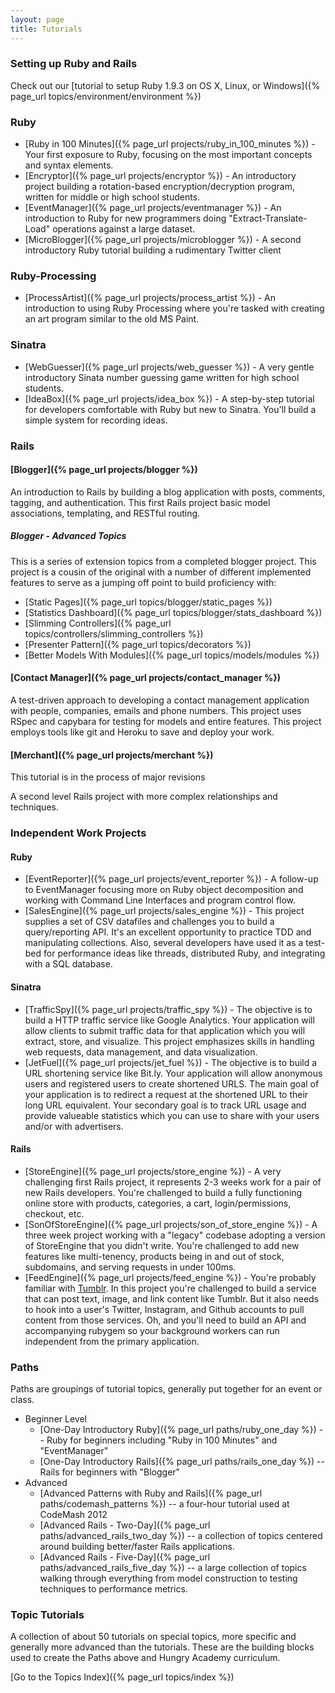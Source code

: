 ```yaml
---
layout: page
title: Tutorials
---
```


### Setting up Ruby and Rails

Check out our [tutorial to setup Ruby 1.9.3 on OS X, Linux, or Windows]({% page_url topics/environment/environment %})

### Ruby

* [Ruby in 100 Minutes]({% page_url projects/ruby_in_100_minutes %}) - Your first exposure to Ruby, focusing on the most important concepts and syntax elements.
* [Encryptor]({% page_url projects/encryptor %}) - An introductory project building a rotation-based encryption/decryption program, written for middle or high school students.
* [EventManager]({% page_url projects/eventmanager %}) - An introduction to Ruby for new programmers doing "Extract-Translate-Load" operations against a large dataset.
* [MicroBlogger]({% page_url projects/microblogger %}) - A second introductory Ruby tutorial building a rudimentary Twitter client

### Ruby-Processing

* [ProcessArtist]({% page_url projects/process_artist %}) - An introduction to using Ruby Processing where you're tasked with creating an art program similar to the old MS Paint.

### Sinatra

* [WebGuesser]({% page_url projects/web_guesser %}) - A very gentle introductory Sinata number guessing game written for high school students.
* [IdeaBox]({% page_url projects/idea_box %}) - A step-by-step tutorial for developers comfortable with Ruby but new to Sinatra. You'll build a simple system for recording ideas.

### Rails

#### [Blogger]({% page_url projects/blogger %})

An introduction to Rails by building a blog application with posts, comments, tagging, and authentication. This first Rails project basic model associations, templating, and RESTful routing.

##### Blogger - Advanced Topics

This is a series of extension topics from a completed blogger project. This project is a cousin of the original with a number of different implemented features to serve as a jumping off point to build proficiency with:

  * [Static Pages]({% page_url topics/blogger/static_pages %})
  * [Statistics Dashboard]({% page_url topics/blogger/stats_dashboard %})
  * [Slimming Controllers]({% page_url topics/controllers/slimming_controllers %})
  * [Presenter Pattern]({% page_url topics/decorators %})
  * [Better Models With Modules]({% page_url topics/models/modules %})

#### [Contact Manager]({% page_url projects/contact_manager %})

A test-driven approach to developing a contact management application with people, companies, emails and phone numbers. This project uses RSpec and capybara for testing for models and entire features. This project employs tools like git and Heroku to save and deploy your work.

#### [Merchant]({% page_url projects/merchant %})

<div class="note">
<p>This tutorial is in the process of major revisions</p>
</div>

A second level Rails project with more complex relationships and techniques.

### Independent Work Projects

#### Ruby

* [EventReporter]({% page_url projects/event_reporter %}) - A follow-up to EventManager focusing more on Ruby object decomposition and working with Command Line Interfaces and program control flow.
* [SalesEngine]({% page_url projects/sales_engine %}) - This project supplies a set of CSV datafiles and challenges you to build a query/reporting API. It's an excellent opportunity to practice TDD and manipulating collections. Also, several developers have used it as a test-bed for performance ideas like threads, distributed Ruby, and integrating with a SQL database.

#### Sinatra

* [TrafficSpy]({% page_url projects/traffic_spy %}) - The objective is to build a HTTP traffic service like Google Analytics. Your application will allow clients to submit traffic data for that application which you will extract, store, and visualize. This project emphasizes skills in handling web requests, data management, and data visualization.
* [JetFuel]({% page_url projects/jet_fuel %}) - The objective is to build a URL shortening service like Bit.ly. Your application will allow anonymous users and registered users to create shortened URLS. The main goal of your application is to redirect a request at the shortened URL to their long URL equivalent. Your secondary goal is to track URL usage and provide valueable statistics which you can use to share with your users and/or with advertisers.

#### Rails

* [StoreEngine]({% page_url projects/store_engine %}) - A very challenging first Rails project, it represents 2-3 weeks work for a pair of new Rails developers. You're challenged to build a fully functioning online store with products, categories, a cart, login/permissions, checkout, etc.
* [SonOfStoreEngine]({% page_url projects/son_of_store_engine %}) - A three week project working with a "legacy" codebase adopting a version of StoreEngine that you didn't write. You're challenged to add new features like multi-tenency, products being in and out of stock, subdomains, and serving requests in under 100ms.
* [FeedEngine]({% page_url projects/feed_engine %}) - You're probably familiar with [Tumblr](http://tumblr.com). In this project you're challenged to build a service that can post text, image, and link content like Tumblr. But it also needs to hook into a user's Twitter, Instagram, and Github accounts to pull content from those services. Oh, and you'll need to build an API and accompanying rubygem so your background workers can run independent from the primary application.

### Paths

Paths are groupings of tutorial topics, generally put together for an event or class.

* Beginner Level
  * [One-Day Introductory Ruby]({% page_url paths/ruby_one_day %}) -- Ruby for beginners including "Ruby in 100 Minutes" and "EventManager"
  * [One-Day Introductory Rails]({% page_url paths/rails_one_day %}) -- Rails for beginners with "Blogger"
* Advanced
  * [Advanced Patterns with Ruby and Rails]({% page_url paths/codemash_patterns %}) -- a four-hour tutorial used at CodeMash 2012
  * [Advanced Rails - Two-Day]({% page_url paths/advanced_rails_two_day %}) -- a collection of topics centered around building better/faster Rails applications.
  * [Advanced Rails - Five-Day]({% page_url paths/advanced_rails_five_day %}) -- a large collection of topics walking through everything from model construction to testing techniques to performance metrics.


### Topic Tutorials

A collection of about 50 tutorials on special topics, more specific and generally more advanced than the tutorials. These are the building blocks used to create the Paths above and Hungry Academy curriculum.

[Go to the Topics Index]({% page_url topics/index %})
